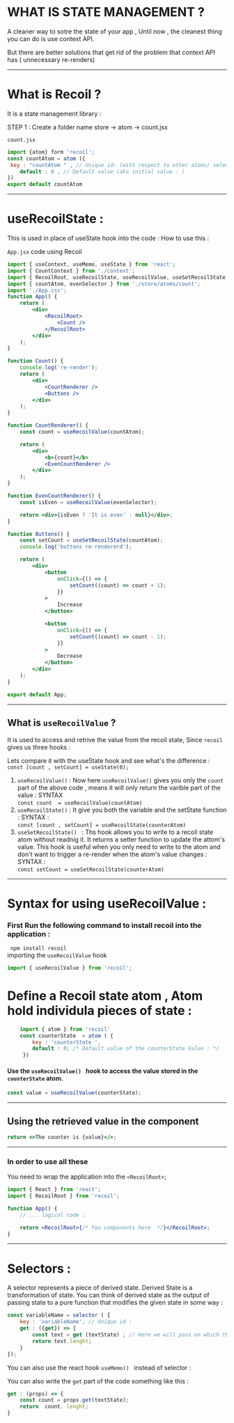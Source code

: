 # WHAT IS STATE MANAGEMENT ?

A cleaner way to sotre the state of your app ,
Until now , the cleanest thing you can do is use context API.

But there are better solutions that get rid of the problem that context API has ( unnecessary re-renders)

---

# What is Recoil ?

It is a state management library :

STEP 1 : Create a folder name store -> atom -> count.jsx

`count.jsx`

```jsx
import {atom} form 'recoil';
const countAtom = atom ({
 key : "countAtom " , // Unique id: (with respect to other atoms/ selectors : )
    default : 0 , // Default value (aka initial value : )
})
export default countAtom
```

---

# useRecoilState :

This is used in place of useState hook into the code :
How to use this :

`App.jsx` code using Recoil

```jsx
import { useContext, useMemo, useState } from 'react';
import { CountContext } from './context';
import { RecoilRoot, useRecoilState, useRecoilValue, useSetRecoilState } from 'recoil';
import { countAtom, evenSelector } from './store/atoms/count';
import './App.css';
function App() {
	return (
		<div>
			<RecoilRoot>
				<Count />
			</RecoilRoot>
		</div>
	);
}

function Count() {
	console.log('re-render');
	return (
		<div>
			<CountRenderer />
			<Buttons />
		</div>
	);
}

function CountRenderer() {
	const count = useRecoilValue(countAtom);

	return (
		<div>
			<b>{count}</b>
			<EvenCountRenderer />
		</div>
	);
}

function EvenCountRenderer() {
	const isEven = useRecoilValue(evenSelector);

	return <div>{isEven ? 'It is even' : null}</div>;
}

function Buttons() {
	const setCount = useSetRecoilState(countAtom);
	console.log('buttons re-rendererd');

	return (
		<div>
			<button
				onClick={() => {
					setCount((count) => count + 1);
				}}
			>
				Increase
			</button>

			<button
				onClick={() => {
					setCount((count) => count - 1);
				}}
			>
				Decrease
			</button>
		</div>
	);
}

export default App;
```

---

## What is `useRecoilValue` ?

It is used to access and retrive the value from the recoil state,
Since `recoil` gives us three hooks :

Lets compare it with the useState hook and see what's the difference :
`const [count , setCount] = useState(0);`

1. `useRecoilValue()` : Now here `useRecoilValue()` gives you only the `count` part of the above code , means it will only return the varible part of the value :
   SYNTAX <br/>
   `const count  = useRecoilValue(countAtom)`<br/>
2. `useRecoilState()` : It give you both the variable and the setState function :
   SYNTAX :<br/>
   `const [count , setCount] = useRecoilState(counterAtom)`<br/>
3. `useSetRecoilState() ` : Ths hook allows you to write to a recoil state atom without readnig it. It returns a setter function to update the attom's value. This hook is useful when you only need to write to the atom and don't want to trigger a re-render when the atom's value changes :<br/>
   SYNTAX :<br/>
   `const setCount = useSetRecoilState(counterAtom)`<br/>

---

# Syntax for using useRecoilValue :

### First Run the following command to install recoil into the application :

` npm install recoil` <br/>
importing the `useRecoilValue` hook<br/>

```jsx
import { useRecoilValue } from 'recoil';
```

# Define a Recoil state atom , Atom hold individula pieces of state :

```jsx
    import { atom } from 'recoil'
    const counterState  = atom ( {
        key : 'counterState ',
        default : 0; /* Default value of the counterState Value : */
     })
```

#### Use the `useRecoilValue() ` hook to access the value stored in the `counterState` atom.

```jsx
const value = useRecoilValue(counterState);
```

---

## Using the retrieved value in the component

```jsx
return <>The counter is {value}</>;
```

---

### In order to use all these

You need to wrap the application into the `<RecoilRoot>`;

```jsx
import { React } from 'react';
import { RecoilRoot } from 'recoil';

function App() {
	// ... logical code :

	return <RecoilRoot>{/* You components here  */}</RecoilRoot>;
}
```

---

# Selectors :
A selector represents a piece of derived state. Derived State is a transformation of state. You can think of derived state as the output of passing state to a pure function that modifies the given state in some way :

```jsx
const variableName = selector ( {
	key : 'variableName', // Unique id :
	get : ({get}) => {
		const text = get (textState) ; // Here we will pass on which the variableName is depending : in this case it's textstate :
		return text.lenght;
	}
});
```
You can also use the react hook  `useMemo() ` instead of selector :

You can also write the  `get` part of the code something like this :

```jsx
get : (props) => {
	const count = props.get(textState);
	return  count. lenght;
}
```


